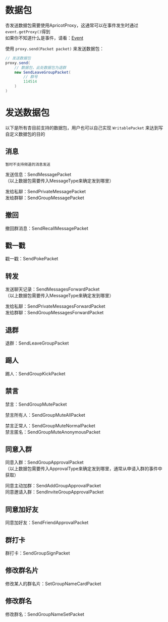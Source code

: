 # 数据包
杏发送数据包需要使用ApricotProxy，这通常可以在事件发生时通过 ``` event.getProxy() ```得到\
如果你不知道什么是事件，请看：[Event](/doc/zh_cn/develop/event/README.md)

使用 ``` proxy.send(Packet packet) ``` 来发送数据包：

```java
// 发送数据包
proxy.send(
    // 数据包，此处数据包为退群
    new SendLeaveGroupPacket(
        // 群号
        114514
    )
)
```

# 发送数据包
以下是所有杏目前支持的数据包，用户也可以自己实现 ``` WritablePacket ``` 来达到写自定义数据包的目的

## 消息
```
暂时不支持频道的消息发送
```

发送信息：SendMessagePacket\
（以上数据包需要传入MessageType来确定发到哪里）

发给私聊：SendPrivateMessagePacket\
发给群聊：SendGroupMessagePacket

## 撤回
撤回群消息：SendRecallMessagePacket

## 戳一戳
戳一戳：SendPokePacket

## 转发
发送聊天记录：SendMessagesForwardPacket\
（以上数据包需要传入MessageType来确定发到哪里）

发给私聊：SendPrivateMessagesForwardPacket\
发给群聊：SendGroupMessagesForwardPacket

## 退群
退群：SendLeaveGroupPacket

## 踢人
踢人：SendGroupKickPacket

## 禁言
禁言：SendGroupMutePacket

禁言所有人：SendGroupMuteAllPacket

禁言正常人：SendGroupMuteNormalPacket\
禁言匿名：SendGroupMuteAnonymousPacket

## 同意入群
同意入群：SendGroupApprovalPacket\
（以上数据包需要传入ApprovalType来确定发到哪里，通常从申请入群的事件中获取）

同意主动加群：SendAddGroupApprovalPacket\
同意邀请入群：SendInviteGroupApprovalPacket

## 同意加好友
同意加好友：SendFriendApprovalPacket

## 群打卡
群打卡：SendGroupSignPacket

## 修改群名片
修改某人的群名片：SetGroupNameCardPacket

## 修改群名
修改群名：SendGroupNameSetPacket
